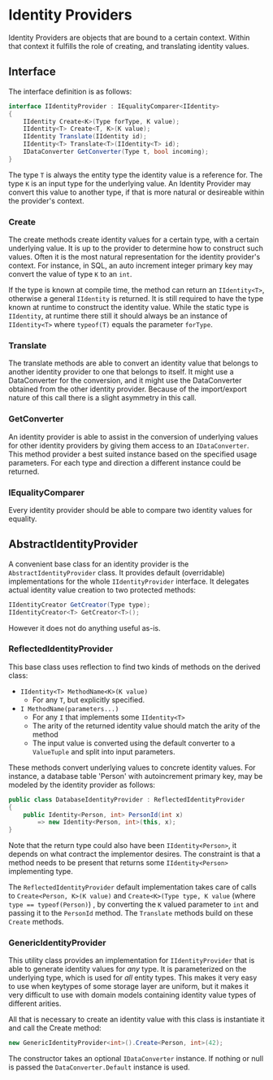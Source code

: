 # Identity Providers
Identity Providers are objects that are bound to a certain context.
Within that context it fulfills the role of creating, and translating identity values.

## Interface
The interface definition is as follows:

```csharp
interface IIdentityProvider : IEqualityComparer<IIdentity>
{
    IIdentity Create<K>(Type forType, K value);
    IIdentity<T> Create<T, K>(K value);
    IIdentity Translate(IIdentity id);
    IIdentity<T> Translate<T>(IIdentity<T> id);
    IDataConverter GetConverter(Type t, bool incoming);
}
```

The type `T` is always the entity type the identity value is a reference for. 
The type `K` is an input type for the underlying value.
An Identity Provider may convert this value to another type, if that is more natural or desireable within the provider's context.

### Create
The create methods create identity values for a certain type, with a certain underlying value.
It is up to the provider to determine how to construct such values. 
Often it is the most natural representation for the identity provider's context.
For instance, in SQL, an auto increment integer primary key may convert the value of type `K` to an `int`.

If the type is known at compile time, the method can return an `IIdentity<T>`, otherwise a general `IIdentity` is returned.
It is still required to have the type known at runtime to construct the identity value.
While the static type is `IIdentity`, at runtime there still it should always be an instance of `IIdentity<T>` where `typeof(T)` equals the parameter `forType`.

### Translate
The translate methods are able to convert an identity value that belongs to another identity provider to one that belongs to itself.
It might use a DataConverter for the conversion, and it might use the DataConverter obtained from the other identity provider.
Because of the import/export nature of this call there is a slight asymmetry in this call. 

### GetConverter
An identity provider is able to assist in the conversion of underlying values for other identity providers by giving them access to an `IDataConverter`. 
This method provider a best suited instance based on the specified usage parameters.
For each type and direction a different instance could be returned. 

### IEqualityComparer<IIdentity>
Every identity provider should be able to compare two identity values for equality.

## AbstractIdentityProvider
A convenient base class for an identity provider is the `AbstractIdentityProvider` class.
It provides default (overridable) implementations for the whole `IIdentityProvider` interface.
It delegates actual identity value creation to two protected methods:

```csharp
IIdentityCreator GetCreator(Type type);
IIdentityCreator<T> GetCreator<T>();
```

However it does not do anything useful as-is.

### ReflectedIdentityProvider
This base class uses reflection to find two kinds of methods on the derived class:

* `IIdentity<T> MethodName<K>(K value)`
  * For any `T`, but explicitly specified.
* `I MethodName(parameters...)`
  * For any `I` that implements some `IIdentity<T>`
  * The arity of the returned identity value should match the arity of the method
  * The input value is converted using the default converter to a `ValueTuple` and split into input parameters.

These methods convert underlying values to concrete identity values.
For instance, a database table 'Person' with autoincrement primary key, may be modeled by the identity provider as follows:

```csharp
public class DatabaseIdentityProvider : ReflectedIdentityProvider 
{
    public Identity<Person, int> PersonId(int x)
        => new Identity<Person, int>(this, x);
}
```

Note that the return type could also have been `IIdentity<Person>`, it depends on what contract the implementor desires.
The constraint is that a method needs to be present that returns some `IIdentity<Person>` implementing type.

The `ReflectedIdentityProvider` default implementation takes care of calls to `Create<Person, K>(K value)` and `Create<K>(Type type, K value` (where `type == typeof(Person)`) , by converting the `K` valued parameter to `int` and passing it to the `PersonId` method.
The `Translate` methods build on these `Create` methods.

### GenericIdentityProvider
This utility class provides an implementation for `IIdentityProvider` that is able to generate identity values for _any_ type.
It is parameterized on the underlying type, which is used for _all_ entity types.
This makes it very easy to use when keytypes of some storage layer are uniform, but it makes it very difficult to use with domain models containing identity value types of different arities. 

All that is necessary to create an identity value with this class is instantiate it and call the Create method:
```csharp
new GenericIdentityProvider<int>().Create<Person, int>(42);
```

The constructor takes an optional `IDataConverter` instance. 
If nothing or null is passed the `DataConverter.Default` instance is used.